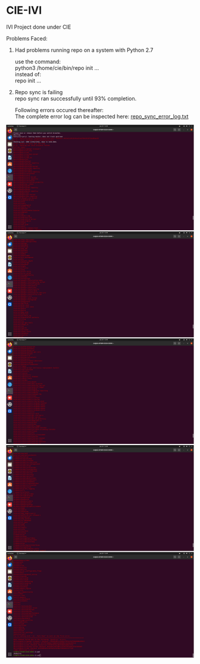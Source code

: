 # CIE-IVI
IVI Project done under CIE

Problems Faced:
1. Had problems running repo on a system with Python 2.7
    
	use the command:<br>
		python3 /home/cie/bin/repo init ...<br>
	instead of:<br>
		repo init ...<br>
   
3. Repo sync is failing<br>
	repo sync ran successfully until 93% completion.<br>
 
	Following errors occured thereafter:<br>
 	The complete error log can be inspected here: [repo_sync_error_log.txt](repo_sync_error_log.txt)<br>
	
 ![image description](Screenshot%20from%202024-01-29%2015-49-07.png)
 ![image description](Screenshot%20from%202024-01-29%2015-49-15.png)
 ![image description](Screenshot%20from%202024-01-29%2015-49-22.png)
 ![image description](Screenshot%20from%202024-01-29%2015-49-30.png)
 ![image description](Screenshot%20from%202024-01-29%2015-49-40.png)
 

